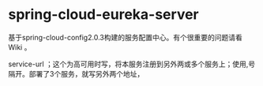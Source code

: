 # spring-cloud-eureka-server
基于spring-cloud-config2.0.3构建的服务配置中心。有个很重要的问题请看 Wiki 。

service-url ；这个为高可用时写，将本服务注册到另外两或多个服务上；使用,号隔开。部署了3个服务，就写另外两个地址，
